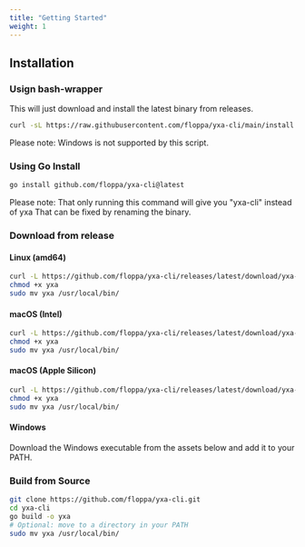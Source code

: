 ```yaml
---
title: "Getting Started"
weight: 1
---
```


## Installation

### Usign bash-wrapper

This will just download and install the latest binary from releases.

```bash
curl -sL https://raw.githubusercontent.com/floppa/yxa-cli/main/install.sh | bash
```

Please note: Windows is not supported by this script.

### Using Go Install

```bash
go install github.com/floppa/yxa-cli@latest
```

Please note: That only running this command will give you "yxa-cli" instead of yxa
That can be fixed by renaming the binary.


### Download from release

#### Linux (amd64)

```bash
curl -L https://github.com/floppa/yxa-cli/releases/latest/download/yxa-linux-amd64 -o yxa
chmod +x yxa
sudo mv yxa /usr/local/bin/
```

#### macOS (Intel)

```bash
curl -L https://github.com/floppa/yxa-cli/releases/latest/download/yxa-darwin-amd64 -o yxa
chmod +x yxa
sudo mv yxa /usr/local/bin/
```

#### macOS (Apple Silicon)

```bash
curl -L https://github.com/floppa/yxa-cli/releases/latest/download/yxa-darwin-arm64 -o yxa
chmod +x yxa
sudo mv yxa /usr/local/bin/
```

#### Windows

Download the Windows executable from the assets below and add it to your PATH.

### Build from Source

```bash
git clone https://github.com/floppa/yxa-cli.git
cd yxa-cli
go build -o yxa
# Optional: move to a directory in your PATH
sudo mv yxa /usr/local/bin/